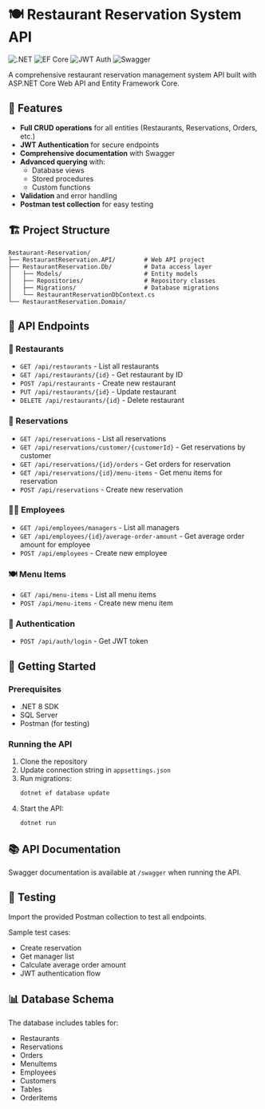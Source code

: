 # 🍽️ Restaurant Reservation System API

![.NET](https://img.shields.io/badge/.NET-8-512BD4?logo=dotnet)
![EF Core](https://img.shields.io/badge/EF_Core-7.0-green)
![JWT Auth](https://img.shields.io/badge/JWT-Auth-orange)
![Swagger](https://img.shields.io/badge/Swagger-Docs-85EA2D)

A comprehensive restaurant reservation management system API built with ASP.NET Core Web API and Entity Framework Core.

## 🌟 Features

- **Full CRUD operations** for all entities (Restaurants, Reservations, Orders, etc.)
- **JWT Authentication** for secure endpoints
- **Comprehensive documentation** with Swagger
- **Advanced querying** with:
  - Database views
  - Stored procedures
  - Custom functions
- **Validation** and error handling
- **Postman test collection** for easy testing

## 🏗️ Project Structure

```
Restaurant-Reservation/
├── RestaurantReservation.API/        # Web API project
├── RestaurantReservation.Db/         # Data access layer
│   ├── Models/                       # Entity models
│   ├── Repositories/                 # Repository classes
│   ├── Migrations/                   # Database migrations
│   └── RestaurantReservationDbContext.cs
└── RestaurantReservation.Domain/            
```

## 🔌 API Endpoints

### 📍 Restaurants
- `GET /api/restaurants` - List all restaurants
- `GET /api/restaurants/{id}` - Get restaurant by ID
- `POST /api/restaurants` - Create new restaurant
- `PUT /api/restaurants/{id}` - Update restaurant
- `DELETE /api/restaurants/{id}` - Delete restaurant

### 📅 Reservations
- `GET /api/reservations` - List all reservations
- `GET /api/reservations/customer/{customerId}` - Get reservations by customer
- `GET /api/reservations/{id}/orders` - Get orders for reservation
- `GET /api/reservations/{id}/menu-items` - Get menu items for reservation
- `POST /api/reservations` - Create new reservation

### 👨‍🍳 Employees
- `GET /api/employees/managers` - List all managers
- `GET /api/employees/{id}/average-order-amount` - Get average order amount for employee
- `POST /api/employees` - Create new employee

### 🍽️ Menu Items
- `GET /api/menu-items` - List all menu items
- `POST /api/menu-items` - Create new menu item

### 🔐 Authentication
- `POST /api/auth/login` - Get JWT token

## 🚀 Getting Started

### Prerequisites
- .NET 8 SDK
- SQL Server
- Postman (for testing)

### Running the API
1. Clone the repository
2. Update connection string in `appsettings.json`
3. Run migrations:
   ```bash
   dotnet ef database update
   ```
4. Start the API:
   ```bash
   dotnet run
   ```

## 📚 API Documentation

Swagger documentation is available at `/swagger` when running the API.

## 🧪 Testing

Import the provided Postman collection to test all endpoints.

Sample test cases:
- Create reservation
- Get manager list
- Calculate average order amount
- JWT authentication flow

## 📊 Database Schema

The database includes tables for:
- Restaurants
- Reservations
- Orders
- MenuItems
- Employees
- Customers
- Tables
- OrderItems
